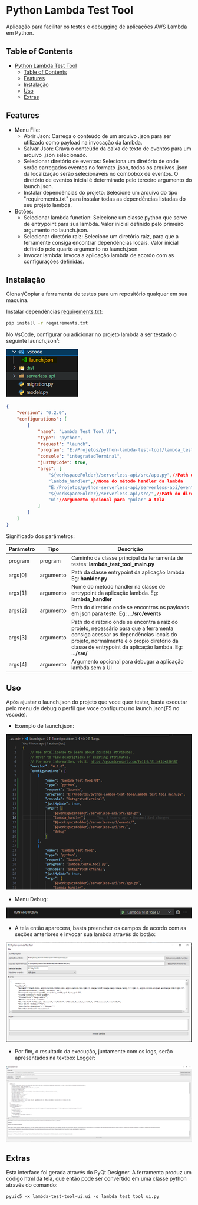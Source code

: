 # Python Lambda Test Tool

Aplicação para facilitar os testes e debugging de aplicações AWS Lambda em Python.

## Table of Contents
- [Python Lambda Test Tool](#python-lambda-test-tool)
  - [Table of Contents](#table-of-contents)
  - [Features](#features)
  - [Instalação](#instalação)
  - [Uso](#uso)
  - [Extras](#extras)
## Features

- Menu File:
  - Abrir Json: Carrega o conteúdo de um arquivo .json para ser utilizado como payload na invocação da lambda.
  - Salvar Json: Grava o conteúdo da caixa de texto de eventos para um arquivo .json selecionado.
  - Selecionar diretório de eventos: Seleciona um diretório de onde serão carregados eventos no formato .json, todos os arquivos .json da localização serão selecionáveis no combobox de eventos. 
  O diretório de eventos inicial é determinado pelo terceiro argumento do launch.json.
  - Instalar dependências do projeto: Selecione um arquivo do tipo "requirements.txt" para instalar todas as dependências listadas do seu projeto lambda.
- Botões:
  - Selecionar lambda function: Selecione um classe python que serve de entrypoint para sua lambda. Valor inicial definido pelo primeiro argumento no launch.json.
  - Selecionar diretório raiz: Selecione um diretório raiz, para que a ferramente consiga encontrar dependências locais. Valor inicial definido pelo quarto argumento no launch.json.
  - Invocar lambda: Invoca a aplicação lambda de acordo com as configurações definidas.
## Instalação

Clonar/Copiar a ferramenta de testes para um repositório qualquer em sua maquina.

Instalar dependências [requirements.txt](requirements.txt):

```bash
pip install -r requirements.txt
```

No VsCode, configurar ou adicionar no projeto lambda a ser testado o seguinte launch.json¹:

![Alt text](src/images/image.png)

```json
{
    "version": "0.2.0",
    "configurations": [
        {
            "name": "Lambda Test Tool UI",
            "type": "python",
            "request": "launch",
            "program": "E:/Projetos/python-lambda-test-tool/lambda_test_tool_main.py",//Path da classe principal da ferramenta de testes 
            "console": "integratedTerminal",
            "justMyCode": true,
            "args": [
                "${workspaceFolder}/serverless-api/src/app.py",//Path da classe entrypoint da aplicação lambda
                "lambda_handler",//Nome do método handler da lambda
                "E:/Projetos/python-serverless-api/serverless-api/events",//Path do diretorio onde se encontros os payloads json para teste
                "${workspaceFolder}/serverless-api/src/",//Path do diretorio onde se encontra a raiz do projeto
                "ui"//Argumento opcional para "pular" a tela
            ]
        }
    ]
}
```

Significado dos parâmetros:

| Parâmetro | Tipo | Descrição |
|-----------------|-----------------|-----------------|
| program   | program  | Caminho da classe principal da ferramenta de testes: **lambda_test_tool_main.py**  |
| args[0]   | argumento  | Path da classe entrypoint da aplicação lambda Eg: **hanlder.py**  |
| args[1]   | argumento  | Nome do método handler na classe de entrypoint da aplicação lambda. Eg: **lambda_handler**  |
| args[2]   | argumento | Path do diretório onde se encontros os payloads em json para teste. Eg: **.../src/events** |
| args[3]   | argumento  | Path do diretório onde se encontra a raiz do projeto, necessário para que a ferramenta consiga acessar as dependências locais do projeto, normalmente é o propio diretório da classe de entrypoint da aplicação lambda. Eg: **.../src/**|
| args[4]   | argumento  | Argumento opcional para debugar a aplicação lambda sem a UI  |

## Uso
Após ajustar o launch.json do projeto que voce quer testar, basta executar pelo menu de debug o perfil que voce configurou no launch.json(F5 no vscode).
- Exemplo de launch.json:
 
![Alt text](src/images/launchjson.png)
- Menu Debug:

![Alt text](src/images/debug.png)

- A tela então aparecera, basta preencher os campos de acordo com as seções anteriores e invocar sua lambda através do botão:

![Alt text](src/images/tela.png)

- Por fim, o resultado da execução, juntamente com os logs, serão apresentados na textbox Logger:
  
![Alt text](src/images/resultado.png)

## Extras 
Esta interface foi gerada através do PyQt Designer. A ferramenta produz um código html da tela, que então pode ser convertido em uma classe python através do comando:

``` shell
pyuic5 -x lambda-test-tool-ui.ui -o lambda_test_tool_ui.py
```
